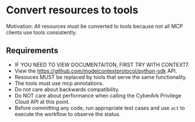﻿# Convert resources to tools

Motivation: All resources must be converted to tools because not all MCP clients use tools consistently.

## Requirements
* IF YOU NEED TO VIEW DOCUMENTAITON, FIRST TRY WITH CONTEXT7.
* View the https://github.com/modelcontextprotocol/python-sdk API.
* Resouces MUST be replaced by tools that serve the same functionality.
* The tools must use mcp annotations.
* Do not care about backwards compatibility.
* Do NOT care about performance when calling the CyberArk Privilege Cloud API at this point.
* Before committing any code, run appropriate test cases and use `act` to execute the workflow to observe the status.